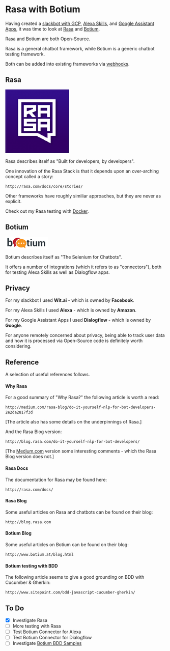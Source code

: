 # Rasa with Botium

Having created a [slackbot with GCP](http://github.com/mramshaw/GCP-Slackbot), [Alexa Skills](http://github.com/mramshaw/Alexa-Stuff), 
and [Google Assistant Apps](http://github.com/mramshaw/Google-Assistant), it was time to look at [Rasa](http://rasa.com/) and
[Botium](http://www.botium.at/).

Rasa and Botium are both Open-Source.

Rasa is a general chatbot framework, while Botium is a generic chatbot testing framework.

Both can be added into existing frameworks via [webhooks](http://en.wikipedia.org/wiki/Webhook).

## Rasa

![Rasa Logo](images/21214473.png)

Rasa describes itself as "Built for developers, by developers".

One innovation of the Rasa Stack is that it depends upon an over-arching concept called a story:

    http://rasa.com/docs/core/stories/

Other frameworks have roughly similiar approaches, but they are never as explicit.

Check out my Rasa testing with [Docker](./Docker/README.md).

## Botium

![Botium Logo](images/Botium_logo.png)

Botium describes itself as "The Selenium for Chatbots".

It offers a number of integrations (which it refers to as "connectors"),
 both for testing Alexa Skills as well as Dialogflow apps.

## Privacy

For my slackbot I used __Wit.ai__ - which is owned by __Facebook__.

For my Alexa Skills I used __Alexa__ - which is owned by __Amazon__.

For my Google Assistant Apps I used __Dialogflow__ - which is owned by __Google__.

For anyone remotely concerned about privacy, being able to track user data and
how it is processed via Open-Source code is definitely worth considering.

## Reference

A selection of useful references follows.

#### Why Rasa

For a good summary of "Why Rasa?" the following article is worth a read:

    http://medium.com/rasa-blog/do-it-yourself-nlp-for-bot-developers-2e2da2817f3d

[The article also has some details on the underpinnings of Rasa.]

And the Rasa Blog version:

    http://blog.rasa.com/do-it-yourself-nlp-for-bot-developers/

[The [Medium.com](http://medium.com/) version some interesting comments - which the Rasa Blog version does not.]

#### Rasa Docs

The documentation for Rasa may be found here:

    http://rasa.com/docs/

#### Rasa Blog

Some useful articles on Rasa and chatbots can be found on their blog:

    http://blog.rasa.com

#### Botium Blog

Some useful articles on Botium can be found on their blog:

    http://www.botium.at/blog.html

#### Botium testing with BDD

The following article seems to give a good grounding on BDD with Cucumber & Gherkin:

    http://www.sitepoint.com/bdd-javascript-cucumber-gherkin/

## To Do

- [x] Investigate Rasa
- [ ] More testing with Rasa
- [ ] Test Botium Connector for Alexa
- [ ] Test Botium Connector for Dialogflow
- [ ] Investigate [Botium BDD Samples](http://github.com/codeforequity-at/botium-bdd-samples)

